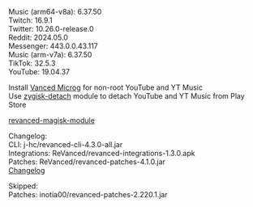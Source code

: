 Music (arm64-v8a): 6.37.50  
Twitch: 16.9.1  
Twitter: 10.26.0-release.0  
Reddit: 2024.05.0  
Messenger: 443.0.0.43.117  
Music (arm-v7a): 6.37.50  
TikTok: 32.5.3  
YouTube: 19.04.37  

Install [Vanced Microg](https://github.com/TeamVanced/VancedMicroG/releases) for non-root YouTube and YT Music  
Use [zygisk-detach](https://github.com/j-hc/zygisk-detach) module to detach YouTube and YT Music from Play Store  

[revanced-magisk-module](https://github.com/j-hc/revanced-magisk-module)  

Changelog:  
CLI: j-hc/revanced-cli-4.3.0-all.jar  
Integrations: ReVanced/revanced-integrations-1.3.0.apk  
Patches: ReVanced/revanced-patches-4.1.0.jar  
[Changelog](https://github.com/ReVanced/revanced-patches/releases/tag/v4.1.0)  

Skipped:  
Patches: inotia00/revanced-patches-2.220.1.jar    
